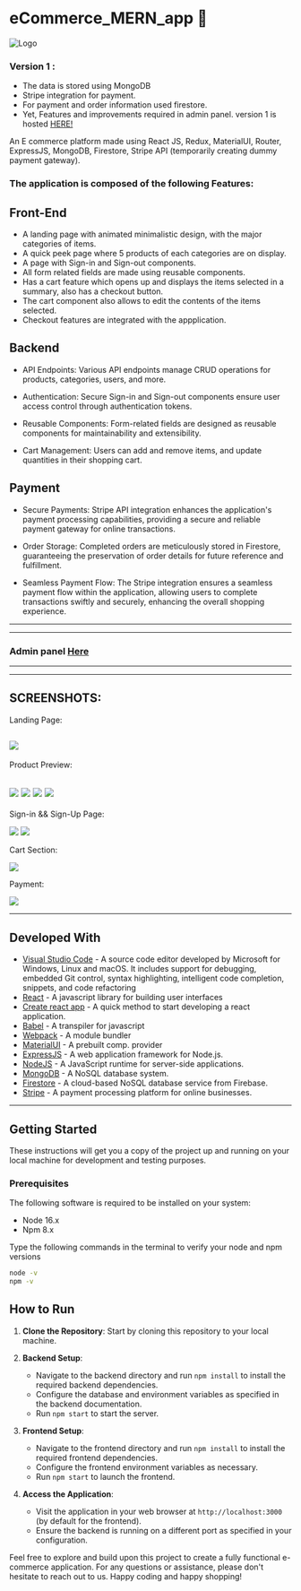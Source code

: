  # eCommerce_MERN_app :shopping_cart:
![Logo](/client/src/Logo.png)



### Version 1 :
* The data is stored using MongoDB
* Stripe integration for payment.
* For payment and order information used firestore.
* Yet, Features and improvements required in admin panel.
version 1 is hosted [HERE!](https://ecommerce-mern-app-henna.vercel.app/)

An E commerce platform made using React JS, Redux, MaterialUI, Router, ExpressJS, MongoDB, Firestore, Stripe API (temporarily creating dummy payment gateway).

###  The application is composed of the following Features:

## Front-End
* A landing page with animated minimalistic design, with the major categories of items.
* A quick peek page where 5 products of each categories are on display.
* A page with Sign-in and Sign-out components.
* All form related fields are made using reusable components.
* Has a cart feature which opens up and displays the items selected in a summary, also has a checkout button.
* The cart component also allows to edit the contents of the items selected.
* Checkout features are integrated with the appplication. 

## Backend
* API Endpoints: Various API endpoints manage CRUD operations for products, categories, users, and more.

* Authentication: Secure Sign-in and Sign-out components ensure user access control through authentication tokens.

* Reusable Components: Form-related fields are designed as reusable components for maintainability and extensibility.

* Cart Management: Users can add and remove items, and update quantities in their shopping cart.


## Payment

* Secure Payments: Stripe API integration enhances the application's payment processing capabilities, providing a secure and reliable payment gateway for online transactions.

* Order Storage: Completed orders are meticulously stored in Firestore, guaranteeing the preservation of order details for future reference and fulfillment.

* Seamless Payment Flow: The Stripe integration ensures a seamless payment flow within the application, allowing users to complete transactions swiftly and securely, enhancing the overall shopping experience.
---
---
### Admin panel  [Here](/admin/README.md)
---
---
**SCREENSHOTS:**
---

Landing Page:

![](/client/src/assets/home.png)
---
Product Preview:

![](/client/src/assets/product.png)
![](/client/src/assets/explore.png)
![](/client/src/assets/products.png)
![](/client/src/assets/footer.png)
---
Sign-in && Sign-Up Page:

![](/client/src/assets/login.png)
![](/client/src/assets/register.png)

Cart Section:

![](/client/src/assets/cart.png)

Payment: 

![](/client/src/assets/stripe.png)


---

## Developed With

* [Visual Studio Code](https://code.visualstudio.com/) - A source code editor developed by Microsoft for Windows, Linux and macOS. It includes support for debugging, embedded Git control, syntax highlighting, intelligent code completion, snippets, and code refactoring
* [React](https://reactjs.org/) - A javascript library for building user interfaces
* [Create react app](https://create-react-app.dev/) - A quick method to start developing a react application.
* [Babel](https://babeljs.io/) - A transpiler for javascript
* [Webpack](https://webpack.js.org/) - A module bundler
* [MaterialUI](https://mui.com/material-ui/) - A prebuilt comp. provider
* [ExpressJS](https://expressjs.com/) - A web application framework for Node.js.
* [NodeJS](https://nodejs.org/en) - A JavaScript runtime for server-side applications.
* [MongoDB](https://www.mongodb.com/atlas/database) - A NoSQL database system.
* [Firestore](https://firebase.google.com/) - A cloud-based NoSQL database service from Firebase.
* [Stripe](https://stripe.com/) - A payment processing platform for online businesses.

---


## Getting Started

These instructions will get you a copy of the project up and running on your local machine for development and testing purposes.

### Prerequisites

The following software is required to be installed on your system:

* Node 16.x
* Npm 8.x

Type the following commands in the terminal to verify your node and npm versions

```bash
node -v
npm -v
```

## How to Run

1. **Clone the Repository**: Start by cloning this repository to your local machine.

2. **Backend Setup**:
   - Navigate to the backend directory and run `npm install` to install the required backend dependencies.
   - Configure the database and environment variables as specified in the backend documentation.
   - Run `npm start` to start the server.

3. **Frontend Setup**:
   - Navigate to the frontend directory and run `npm install` to install the required frontend dependencies.
   - Configure the frontend environment variables as necessary.
   - Run `npm start` to launch the frontend.

4. **Access the Application**:
   - Visit the application in your web browser at `http://localhost:3000` (by default for the frontend).
   - Ensure the backend is running on a different port as specified in your configuration.

Feel free to explore and build upon this project to create a fully functional e-commerce application. For any questions or assistance, please don't hesitate to reach out to us. Happy coding and happy shopping!


